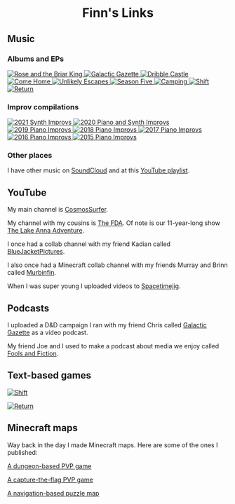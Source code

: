 <center> <h1> Finn's Links </h1> </center>

## Music

### Albums and EPs

<main class="grid">
  <a href="https://distrokid.com/hyperfollow/finnmayhew/rose-and-the-briar-king">
    <img src="./assets/images/album_art/Rose_and_the_Briar_King.png" alt="Rose and the Briar King">
  </a>
  <a href="https://distrokid.com/hyperfollow/finnmayhew/galactic-gazette-original-game-soundtrack">
    <img src="./assets/images/album_art/Galactic_Gazette.png" alt="Galactic Gazette">
  </a>
  <a href="https://distrokid.com/hyperfollow/finnmayhew/dribble-castle">
    <img src="./assets/images/album_art/Dribble_Castle.png" alt="Dribble Castle">
  </a>
  <a href="https://distrokid.com/hyperfollow/finnmayhew/come-home">
    <img src="./assets/images/album_art/Come_Home.jpeg" alt="Come Home">
  </a>
  <a href="https://distrokid.com/hyperfollow/finnmayhew/unlikely-escapes">
    <img src="./assets/images/album_art/Unlikely_Escapes.jpg" alt="Unlikely Escapes">
  </a>
  <a href="https://distrokid.com/hyperfollow/finnmayhew/season-five-original-game-soundtrack">
    <img src="./assets/images/album_art/Season_Five.png" alt="Season Five">
  </a>
  <a href="https://distrokid.com/hyperfollow/finnmayhew/camping">
    <img src="./assets/images/album_art/Camping.jpg" alt="Camping">
  </a>
  <a href="https://distrokid.com/hyperfollow/finnmayhew/shift-original-game-soundtrack-2">
    <img src="./assets/images/album_art/Shift.png" alt="Shift">
  </a>
  <a href="https://distrokid.com/hyperfollow/finnmayhew/return-original-game-soundtrack">
    <img src="./assets/images/album_art/Return.png" alt="Return">
  </a>
</main>

### Improv compilations

<main class="grid">
  <a href="https://distrokid.com/hyperfollow/finnmayhew/2021-synth-improvs">
    <img src="./assets/images/album_art/2021.png" alt="2021 Synth Improvs">
  </a>
  <a href="https://distrokid.com/hyperfollow/finnmayhew/2020-piano-and-synth-improvs">
    <img src="./assets/images/album_art/2020.png" alt="2020 Piano and Synth Improvs">
  </a>
  <a href="https://distrokid.com/hyperfollow/finnmayhew/2019-piano-improvs">
    <img src="./assets/images/album_art/2019.png" alt="2019 Piano Improvs">
  </a>
  <a href="https://distrokid.com/hyperfollow/finnmayhew/2018-piano-improvs">
    <img src="./assets/images/album_art/2018.png" alt="2018 Piano Improvs">
  </a>
  <a href="https://distrokid.com/hyperfollow/finnmayhew/2017-piano-improvs">
    <img src="./assets/images/album_art/2017.png" alt="2017 Piano Improvs">
  </a>
  <a href="https://distrokid.com/hyperfollow/finnmayhew/2016-piano-improvs">
    <img src="./assets/images/album_art/2016.png" alt="2016 Piano Improvs">
  </a>
  <a href="https://distrokid.com/hyperfollow/finnmayhew/2015-piano-improvs">
    <img src="./assets/images/album_art/2015.png" alt="2015 Piano Improvs">
  </a>
</main>

### Other places

I have other music on [SoundCloud](https://soundcloud.com/finn_mayhew) and at this [YouTube playlist](https://youtube.com/playlist?list=PLQYp802x2h5lnPGwxipS3Gde2eYam1sCW).

## YouTube

My main channel is [CosmosSurfer](https://www.youtube.com/user/CosmosSurfer).

My channel with my cousins is [The FDA](https://www.youtube.com/channel/UCHeY1Kl8McHo4t0XDGarjXw). Of note is our 11-year-long show [The Lake Anna Adventure](https://www.youtube.com/playlist?list=PLFzLTsl90mSeENZSXNPlrUGsAtglbUBq9).

I once had a collab channel with my friend Kadian called [BlueJacketPictures](https://www.youtube.com/user/BlueJacketPictures).

I also once had a Minecraft collab channel with my friends Murray and Brinn called [Murbinfin](https://www.youtube.com/channel/UCLRcrbMLZpdSP6WMuoAfZ_w).

When I was super young I uploaded videos to [Spacetimejig](https://www.youtube.com/user/spacetimejig).

## Podcasts

I uploaded a D&D campaign I ran with my friend Chris called [Galactic Gazette](https://www.youtube.com/channel/UCLuVq-5ipyyXaRrZ-50c2FA) as a video podcast.

My friend Joe and I used to make a podcast about media we enjoy called [Fools and Fiction](https://anchor.fm/foolsandfiction).

## Text-based games

[![Shift](./assets/images/game_art/shift.webp)](https://devilskettle.wixsite.com/games/shift)

[![Return](./assets/images/game_art/return.webp)](https://devilskettle.wixsite.com/games/return)

## Minecraft maps

Way back in the day I made Minecraft maps. Here are some of the ones I published:

[A dungeon-based PVP game](https://www.planetminecraft.com/project/oubliette-minigame/)

[A capture-the-flag PVP game](https://www.planetminecraft.com/project/capture-the-flag-pvp-18/)

[A navigation-based puzzle map](https://www.planetminecraft.com/project/another-one-of-those-non-euclidean-puzzle-maps/)
